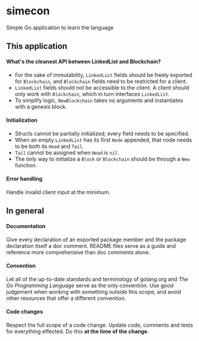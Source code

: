 # simecon
Simple Go application to learn the language

## This application

#### What's the cleanest API between LinkedList and Blockchain?
- For the sake of immutability, `LinkedList` fields should be freely exported
for `Blockchain`, and `Blockchain` fields need to be restricted for a client.
- `LinkedList` fields should not be accessible to the client. A client should
only work with `Blockchain`, which in turn interfaces `LinkedList`.
- To simplify logic, `NewBlockchain` takes no arguments and instantiates with
a genesis block.

#### Initialization
- Structs cannot be partially initialized; every field needs to be specified.
- When an empty `LinkedList` has its first `Node` appended, that node needs to
be both its `Head` and `Tail`.
- `Tail` cannot be assigned when `Head` is `nil`.
- The only way to initialize a `Block` or `Blockchain` should be through a
`New` function.

#### Error handling
Handle invalid client input at the minimum.

## In general

#### Documentation
Give every declaration of an exported package member and the package
declaration itself a doc comment. README files serve as a guide and reference
more comprehensive than doc comments alone.

#### Convention
Let all of the up-to-date standards and terminology of golang.org and *The Go
Programming Language* serve as the only convention. Use good judgement when
working with something outside this scope, and avoid other resources that offer
a different convention.

#### Code changes
Respect the full scope of a code change. Update code, comments and tests for
everything effected. Do this **at the time of the change**.
